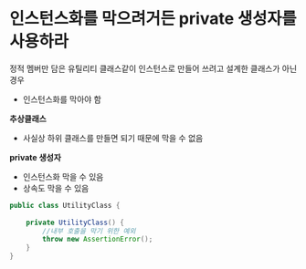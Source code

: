 # 인스턴스화를 막으려거든 private 생성자를 사용하라

정적 멤버만 담은 유틸리티 클래스같이 인스턴스로 만들어 쓰려고 설계한 클래스가 아닌 경우
- 인스턴스화를 막아야 함

**추상클래스**
- 사실상 하위 클래스를 만들면 되기 때문에 막을 수 없음

**private 생성자**
- 인스턴스화 막을 수 있음
- 상속도 막을 수 있음

```java
public class UtilityClass {
    
    private UtilityClass() {
        //내부 호출을 막기 위한 예외
        throw new AssertionError();
    } 
}
```
